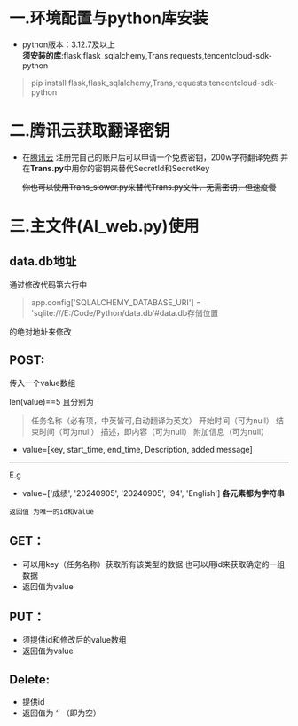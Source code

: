 

# 一.环境配置与python库安装

- python版本：3.12.7及以上  
  **须安装的库**:flask,flask_sqlalchemy,Trans,requests,tencentcloud-sdk-python

> pip install flask,flask_sqlalchemy,Trans,requests,tencentcloud-sdk-python

# 二.腾讯云获取翻译密钥

- 在[腾讯云](https://console.cloud.tencent.com/cam/capi)
  注册完自己的账户后可以申请一个免费密钥，200w字符翻译免费
  并在**Trans.py**中用你的密钥来替代SecretId和SecretKey
  
  ~~你也可以使用Trans_slower.py来替代Trans.py文件，无需密钥，但速度慢~~

# 三.主文件(AI_web.py)使用
## data.db地址
通过修改代码第六行中
> app.config['SQLALCHEMY_DATABASE_URI'] = 'sqlite:///E:/Code/Python/data.db'#data.db存储位置

的绝对地址来修改
## POST:

传入一个value数组

len(value)==5 且分别为

> 任务名称（必有项，中英皆可,自动翻译为英文）
> 开始时间（可为null）
> 结束时间（可为null）
> 描述，即内容（可为null）
> 附加信息（可为null）

- value=[key, start_time, end_time, Description, added message]

---

E.g

- value=['成绩', '20240905', '20240905', '94', 'English']
  **各元素都为字符串**

```
返回值 为唯一的id和value
```

## GET：



- 可以用key（任务名称）获取所有该类型的数据
  也可以用id来获取确定的一组数据
- 返回值为value


## PUT：


- 须提供id和修改后的value数组
- 返回值为value



## Delete:

- 提供id
- 返回值为 ‘’ （即为空）
